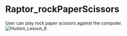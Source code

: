 # Raptor_rockPaperScissors
User can play rock paper scissors against the computer.
![Huston_Lesson_6](https://user-images.githubusercontent.com/94486028/142066110-b205ce61-187a-4455-935f-21aa37a7f492.png)
